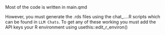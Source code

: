 Most of the code is written in main.qmd

However, you must generate the .rds files using the chat_....R scripts which can be found in `LLM Chats`. To get any of these working you must add the API keys your R environment using usethis::edit_r_environ()
